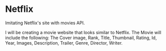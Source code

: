 # Netflix
Imitating Netflix's site with movies API. 

I will be creating a movie website that looks similar to Netflix. The Movie will include the following: The Cover image, Rank, Title, Thumbnail, Rating, Id, Year, Images, Description, Trailer, Genre, Director, Writer. 
